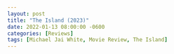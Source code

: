 ```yaml
---
layout: post
title: "The Island (2023)"
date: 2022-01-13 08:00:00 -0600
categories: [Reviews]
tags: [Michael Jai White, Movie Review, The Island]
---
```


